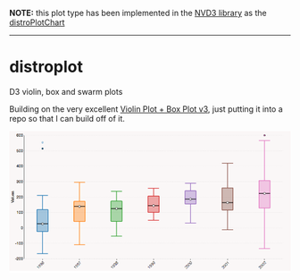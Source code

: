 **NOTE:** this plot type has been implemented in the [NVD3 library](http://nvd3.org/) as the [distroPlotChart](https://github.com/ConstantinoSchillebeeckx/nvd3/blob/master/examples/distroPlotChart.html)

---

# distroplot
D3 violin, box and swarm plots

Building on the very excellent [Violin Plot + Box Plot v3](http://bl.ocks.org/asielen/92929960988a8935d907e39e60ea8417), just putting it into a repo so that I can build off of it.

<img src='ss.png'/>
